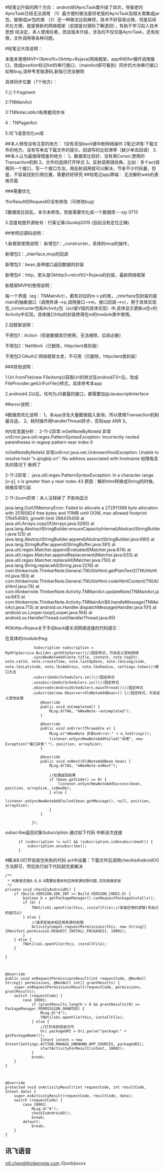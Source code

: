 
#轻笔记升级的两个方向：
android的AyncTask类升级了四次，导致老的AyncTask已经无法调用
（1）最方便的做法是将老版的AyncTask及相关类集成jar包，替换成jar包的类
（2）还一种做法比较麻烦，技术不好容易出错，但是后续优化方便，就是换新的网络框架（前提是对源码了解透彻），有助于学习前人技术思想
经决定，本人使用后者，而且版本升级，涉及的不仅仅是AyncTask，还有权限，文件调用等各种问题。


#轻笔记大改说明：

本版本使用MVP+(Retrofit+Okhttp+Rxjava)网络框架，app中的for循环调用接口，改成position标记list的串行接口，（mainAct即可看到）同步的大块串行接口如有bug,请参考老版源码,新版已完全删除

具体同步位置（7个地方）：

1:三个fragment

2:TNMainAct

3:TNNoteListAct有两套同步块

4：TNPagerAct

5:讯飞语音优化so库

##本人修改没有注意的地方：
1没有添加back键中断网络操作
2笔记详情:下载文件的地方，没有写单击下载文件的提示，回调写的比较潦草（缺少单击回调）
3.
##本人认为最值得借鉴的地方：
1。数据库比较好，没有用Cursor,使用的Transaction机制
2。文件的选择打开样式
3。反射调用很经典，比如：多个act调用同一个接口，写一个接口方法，用反射调用就可以解决，节省不少代码量，但是，不容易找到引用位置，需要好好研究
##轻笔记app弊端：
无法解析web的表格页面

###需要优化

1forResult的RequestID没有修改（可修改bug）

2数据库比较乱，本次未修改，但是需要优化成一个数据库---sjy 0713

3.百度地图开源账号：行客记事/Qunbiji2015 (目前没有定位正确)

##参照旧源码说明：

1.新框架使用说明：
新增包1：_constructer，具体的mvp的操作，

新增包2：_interface,mvp的回调

新增包3：bean,各种接口返回数据的封装

新增包4：http，里头是Okhttp3+retrofit2+Rxjava的封装，最新网络框架

新框架MVP的使用说明：

每一个界面（eg：TNMainAct），都有对应的m v p的类，_interface包封装的是main的抽象接口（调用传递-->p,调用接口-->m，接口回调-->v），用于具体实现
在_constructer包和Activity包（act是V层的具体实现）中,具体显示更新ui在v的Activity中实现，具体接口http的封装使用在m的module类中使用。

2.旧框架说明：

不用包1：Action（但是数据库仍使用，无法根除，后续必删）

不用包2：NetWork（已删除，httpclient类封装）

不用包3:OAuth2 网络框架太老，不可用（已删除，httpclient类封装）


###其他说明：

1.Uri.fromFile(new File(temp))获取Uri的样式在android7.0+后，改成FileProvider.getUriForFile()样式，具体参考本app

2.android4.2以后，任何为JS暴露的接口，都需要加@JavascriptInterface

 
 ##error说明：
 

#数据库优化说明：
1。本app涉及大量数据插入查询，所以使用Transaction机制最合适。
2。耗时操作用handlerThread异步，否则app ANR
3。

#内存泄漏分析：
2-11-2异常
mGetNoteByNoteId 异常onError:java.util.regex.PatternSyntaxException: Incorrectly nested parentheses in regexp pattern near index 0


mGetNoteByNoteId 异常onError:java.net.UnknownHostException: Unable to resolve host "s.qingbiji.cn": No address associated with hostname
权限每丢失的情况下 断网了

2-11-2异常： java.util.regex.PatternSyntaxException: In a character range [x-y], x is greater than y near index 43
 原因：解析html转换成String的时候，转换异常引起
 
 
2-11-2oom异常：本人注释掉了 不影响显示
 
   java.lang.OutOfMemoryError: Failed to allocate a 272911368 byte allocation with 25165824 free bytes and 111MB until OOM, max allowed footprint 176454560, growth limit 268435456
         at java.util.Arrays.copyOf(Arrays.java:3260)
         at java.lang.AbstractStringBuilder.ensureCapacityInternal(AbstractStringBuilder.java:125)
         at java.lang.AbstractStringBuilder.append(AbstractStringBuilder.java:660)
         at java.lang.StringBuffer.append(StringBuffer.java:381)
         at java.util.regex.Matcher.appendEvaluated(Matcher.java:674)
         at java.util.regex.Matcher.appendReplacement(Matcher.java:633)
         at java.util.regex.Matcher.replaceAll(Matcher.java:750)
         at java.lang.String.replaceAll(String.java:2216)
         at com.thinkernote.ThinkerNote.General.TNUtilsHtml.getPlainText2(TNUtilsHtml.java:183)
         at com.thinkernote.ThinkerNote.General.TNUtilsHtml.codeHtmlContent(TNUtilsHtml.java:78)
         at com.thinkernote.ThinkerNote.Activity.TNMainAct.updateNote(TNMainAct.java:841)
         at com.thinkernote.ThinkerNote.Activity.TNMainAct$8.handleMessage(TNMainAct.java:713)
         at android.os.Handler.dispatchMessage(Handler.java:101)
         at android.os.Looper.loop(Looper.java:164)
         at android.os.HandlerThread.run(HandlerThread.java:65)
 
#Okhttp+Rxjava关于手动back键关闭网络连接的代码提示：

在具体的module中eg:

                 Subscription subscription = MyHttpService.Builder.getHttpServer()//固定样式，可自定义其他网络
                .syncNewNoteAdd(note.title, content, note.tagStr, note.catId, note.createTime, note.lastUpdate, note.lbsLongitude, note.lbsLatitude, note.lbsAddress, note.lbsRadius, settings.token)//接口方法
                .subscribeOn(Schedulers.io())//固定样式
                .unsubscribeOn(Schedulers.io())//固定样式
                .observeOn(AndroidSchedulers.mainThread())//固定样式
                .subscribe(new Observer<OldNoteAddBean>() {//固定样式，可自定义其他处理
                    @Override
                    public void onCompleted() {
                        MLog.d(TAG, "mNewNote--onCompleted");
                    }

                    @Override
                    public void onError(Throwable e) {
                        MLog.e("mNewNote 异常onError:" + e.toString());
                        listener.onSyncNewNoteAddFailed("异常", new Exception("接口异常！"), position, arraySize);
                    }

                    @Override
                    public void onNext(OldNoteAddBean bean) {
                        MLog.d(TAG, "mNewNote-onNext");

                        //处理返回结果
                        if (bean.getCode() == 0) {
                            listener.onSyncNewNoteAddSuccess(bean, position, arraySize, isNewDb);
                        } else {
                            listener.onSyncNewNoteAddFailed(bean.getMessage(), null, position, arraySize);
                        }
                    }

                });
  subscribe返回对象Subscription 
  通过如下代码 中断该次连接
         
         
          if (subscription != null && !subscription.isUnsubscribed()) {
              subscription.unsubscribe();
          }         


#解决8.0打开安装包失败的代码
act中设置：下载文件后调用checkIsAndroidO()方法即可，然后执行如下代码就完美解决


    /**
     * 判断是否是8.0,8.0需要处理未知应用来源权限问题,否则直接安装
     */
    private void checkIsAndroidO() {
        if (Build.VERSION.SDK_INT >= Build.VERSION_CODES.O) {
            boolean b = getPackageManager().canRequestPackageInstalls();
            if (b) {
                TNUtilsUi.openFile(this, installFile);//安装应用的逻辑(写自己的就可以)
            } else {
                //请求安装未知应用来源的权限
                ActivityCompat.requestPermissions(this, new String[]{Manifest.permission.REQUEST_INSTALL_PACKAGES}, 10001);
            }
        } else {
            TNUtilsUi.openFile(this, installFile);
        }

    } 
    
    
    
    @Override
    public void onRequestPermissionsResult(int requestCode, @NonNull String[] permissions, @NonNull int[] grantResults) {
        super.onRequestPermissionsResult(requestCode, permissions, grantResults);
        switch (requestCode) {
            case 10001:
                if (grantResults.length > 0 && grantResults[0] == PackageManager.PERMISSION_GRANTED) {
                    MLog.d("4");
                    TNUtilsUi.openFile(this, installFile);
                } else {
                    //打开未知安装许可
                    Uri packageURI = Uri.parse("package:" + getPackageName());
                    Intent intent = new Intent(Settings.ACTION_MANAGE_UNKNOWN_APP_SOURCES, packageURI);
                    startActivityForResult(intent, 10002);
                }
                break;
        }
    }
    
    

    @Override
    protected void onActivityResult(int requestCode, int resultCode, Intent data) {
        super.onActivityResult(requestCode, resultCode, data);
        switch (requestCode) {
            case 10002:
                MLog.d("6");
                checkIsAndroidO();
                break;
            default:
                break;
        }
    }
    
 
 ## 讯飞语音
 nill.chen@thinkernote.com /Qunbijixxxx   